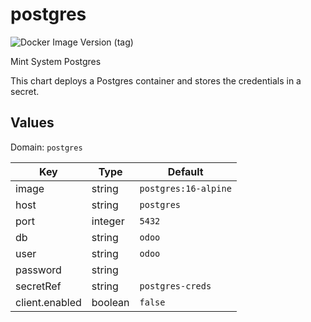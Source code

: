 # postgres

![Docker Image Version (tag)](https://img.shields.io/docker/v/_/postgres/16.0-alpine)

Mint System Postgres

This chart deploys a Postgres container and stores the credentials in a secret.

## Values

Domain: `postgres`

| Key            | Type    | Default              |
| -------------- | ------- | -------------------- |
| image          | string  | `postgres:16-alpine` |
| host           | string  | `postgres`           |
| port           | integer | `5432`               |
| db             | string  | `odoo`               |
| user           | string  | `odoo`               |
| password       | string  |                      |
| secretRef      | string  | `postgres-creds`     |
| client.enabled | boolean | `false`              |
